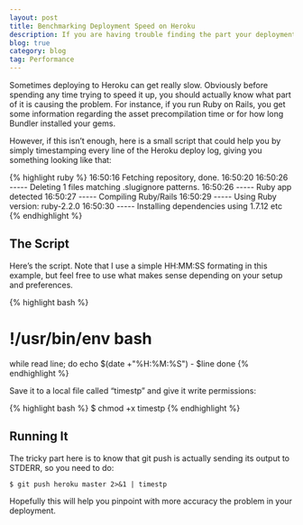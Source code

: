 ```yaml
---
layout: post
title: Benchmarking Deployment Speed on Heroku
description: If you are having trouble finding the part your deployment to Heroku that’s actually slow, be it bundler, the asset pipeline or the slug compilation, here is a very simple script that could help.
blog: true
category: blog
tag: Performance
---
```


Sometimes deploying to Heroku can get really slow. Obviously before spending any time trying to speed it up, you should actually know what part of it is causing the problem. For instance, if you run Ruby on Rails, you get some information regarding the asset precompilation time or for how long Bundler installed your gems.

However, if this isn’t enough, here is a small script that could help you by simply timestamping every line of the Heroku deploy log, giving you something looking like that:

{% highlight ruby %}
16:50:16  Fetching repository, done.
16:50:20
16:50:26  ----- Deleting 1 files matching .slugignore patterns.
16:50:26  ----- Ruby app detected
16:50:27  ----- Compiling Ruby/Rails
16:50:29  ----- Using Ruby version: ruby-2.2.0
16:50:30  ----- Installing dependencies using 1.7.12
etc
{% endhighlight %}

## The Script

Here’s the script. Note that I use a simple HH:MM:SS formating in this example, but feel free to use what makes sense depending on your setup and preferences.

{% highlight bash %}
# !/usr/bin/env bash
while read line; do
  echo $(date +"%H:%M:%S") - $line
done
{% endhighlight %}

Save it to a local file called “timestp” and give it write permissions:

{% highlight bash %}
$ chmod +x timestp
{% endhighlight %}

## Running It

The tricky part here is to know that git push is actually sending its output to STDERR, so you need to do:

	$ git push heroku master 2>&1 | timestp

Hopefully this will help you pinpoint with more accuracy the problem in your deployment.
